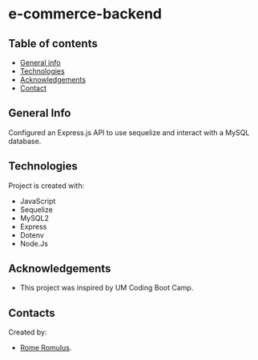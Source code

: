 # e-commerce-backend

## Table of contents
* [General info](#general-info)
* [Technologies](#technologies)
* [Acknowledgements](#acknowledgements)
* [Contact](#contact)



## General Info
Configured an Express.js API to use sequelize and interact with a MySQL database.

## Technologies
Project is created with:
- JavaScript
- Sequelize
- MySQL2
- Express
- Dotenv
- Node.Js


## Acknowledgements
- This project was inspired by UM Coding Boot Camp.

## Contacts
Created by:
- [Rome Romulus](https://github.com/DeRomuald).
